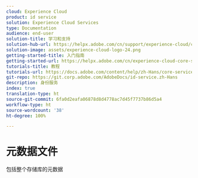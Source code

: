 ```yaml
---
cloud: Experience Cloud
product: id service
solution: Experience Cloud Services
type: Documentation
audience: end-user
solution-title: 学习和支持
solution-hub-url: https://helpx.adobe.com/cn/support/experience-cloud/core-services.html
solution-image: assets/experience-cloud-logo-24.png
getting-started-title: 入门指南
getting-started-url: https://helpx.adobe.com/cn/experience-cloud-core-services/get-started.html
tutorials-title: 教程
tutorials-url: https://docs.adobe.com/content/help/zh-Hans/core-services-learn/tutorials/overview.html
git-repo: https://git.corp.adobe.com/AdobeDocs/id-service.zh-Hans
description: 身份服务
index: true
translation-type: ht
source-git-commit: 6fa0d2eafa06878d8d4778ac7d45f7737b86d5a4
workflow-type: ht
source-wordcount: '38'
ht-degree: 100%

---
```



# 元数据文件

包括整个存储库的元数据